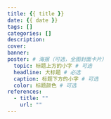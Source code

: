 ```yaml
---
title: {{ title }}
date: {{ date }}
tags: []
categories: []
description:
cover:
banner:
poster: # 海报（可选，全图封面卡片）
  topic: 标题上方的小字 # 可选
  headline: 大标题 # 必选
  caption: 标题下方的小字 # 可选
  color: 标题颜色 # 可选
references:
  - title: ""
    url: ""
---
```

